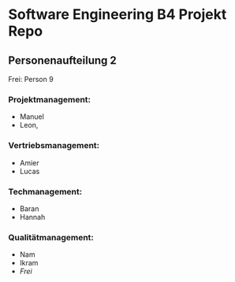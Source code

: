 # Software Engineering B4 Projekt Repo

## Personenaufteilung 2

Frei: Person 9

### Projektmanagement:
* Manuel
* Leon, 

### Vertriebsmanagement:
* Amier
* Lucas

### Techmanagement:
* Baran
* Hannah

### Qualitätmanagement:
* Nam
* Ikram
* _Frei_